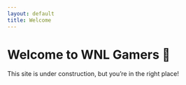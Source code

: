 ```yaml
---
layout: default
title: Welcome
---
```

# Welcome to WNL Gamers 👋

This site is under construction, but you’re in the right place!
